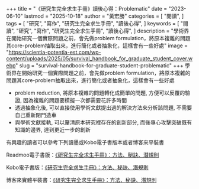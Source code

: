 +++
title = "《研究生完全求生手冊》讀後心得：Problematic"
date = "2023-06-10"
lastmod = "2025-10-18"
author = "黃宏勝"
categories = [
  "閱讀",
]
tags = [
  "研究",
  "寫作",
  "研究生完全求生手冊",
  "讀後心得",
]
keywords = [
  "閱讀",
  "研究",
  "寫作",
  "研究生完全求生手冊",
  "讀後心得",
]
description = "學術界在開始研究一個實際問題之前，會先做problem formulation，將原本複雜的問題其core-problem抽取出來，進行簡化或者抽象化，這樣會有一些好處"
image = "https://scientia-potentia-est.com/wp-content/uploads/2025/05/survival_handbook_for_graduate_student_cover.webp"
slug = "survival-handbook-for-graduate-student-problematic"
+++
學術界在開始研究一個實際問題之前，會先做problem formulation，將原本複雜的問題其core-problem抽取出來，進行簡化或者抽象化，這樣會有一些好處

- problem reduction, 將原本複雜的問題轉化成簡單的問題, 方便可以反覆的驗證, 因為複雜的問題要模擬一次都需要花許多時間
- 透過抽象化後, 可以直接使用學術文獻提出過的解決方法來分析該問題, 不需要自己重新閉門造車
- 與學術文獻接軌, 可以釐清原本研究裡存在的創新部分, 而後專心攻擊突破既有知識的邊界, 達到更近一步的創新

有興趣的讀者可以參考下列讀墨或Kobo電子書版本或者博客來平裝書

Readmoo電子書版：[《研究生完全求生手冊》：方法、秘訣、潛規則](https://moo.im/a/dhyDFU)

Kobo電子書版：[《研究生完全求生手冊》：方法、秘訣、潛規則](https://r10.to/hkrTRj)

博客來實體平裝書：[《研究生完全求生手冊》：方法、秘訣、潛規則](https://www.books.com.tw/exep/assp.php/scientia/products/0010762863?utm_source=scientia&utm_medium=ap-books&utm_content=recommend&utm_campaign=ap-202504)
